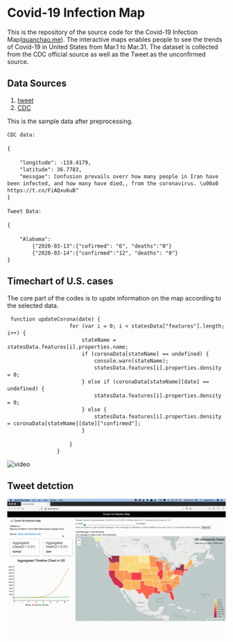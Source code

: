 # Covid-19 Infection Map

This is the repository of the source code for the Covid-19 Infection Map([quanchao.me](http://quanchao.me)). The interactive maps enables people to see the trends of Covid-19 in United States from Mar.1 to Mar.31. The dataset is collected from the CDC official source as well as the Tweet as the unconfirmed source.
## Data Sources 
1. [tweet](https://developer.twitter.com/en/docs/tweets/search/api-reference/get-search-tweets)
2.  [CDC](https://www.cdc.gov/)

This is the sample data after preprocessing.

``` 
CDC data:

{

	"longitude": -119.4179,
	"latitude": 36.7783,
	"messgae": Confusion prevails overr how many people in Iran have been infected, and how many have died,, from the coronavirus. \u00a0 https://t.co/FiAQxu6uB"
}

Tweet Data:

{

	"Alabama":
		{"2020-03-13":{"cofirmed": "6", "deaths":"0"}
		{"2020-03-14":{"confirmed":"12", "deaths": "0"}
}

``` 

## Timechart of U.S. cases

The core part of the codes is to upate information on the map according to the selected data.
```
 function updateCorona(date) {
                    for (var i = 0; i < statesData["features"].length; i++) {
                        stateName = statesData.features[i].properties.name;
                        if (coronaData[stateName] == undefined) {
                            console.warn(stateName);
                            statesData.features[i].properties.density = 0;
                        } else if (coronaData[stateName][date] == undefined) {
                            statesData.features[i].properties.density = 0;
                        } else {
                            statesData.features[i].properties.density = coronaData[stateName][date]["confirmed"];
                        }

                    }
                }
```

![video](image/timetrend.gif)





## Tweet detction
![tweet](image/tweet.gif)